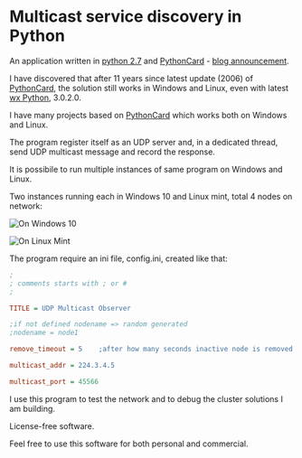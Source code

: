 # Multicast service discovery in Python

An application written in [python 2.7](https://www.python.org/) and [PythonCard](http://pythoncard.sourceforge.net/) - [blog announcement](http://rainbowheart.ro/557).

I have discovered that after 11 years since latest update (2006) of [PythonCard](http://pythoncard.sourceforge.net/), the solution still works in Windows and Linux, even with latest [wx Python](https://wxpython.org/), 3.0.2.0.

I have many projects based on [PythonCard](http://pythoncard.sourceforge.net/) which works both on Windows and Linux.

The program register itself as an UDP server and, in a dedicated thread, send UDP multicast message and record the response.

It is possibile to run multiple instances of same program on Windows and Linux.

Two instances running each in Windows 10 and Linux mint, total 4 nodes on network:

![On Windows 10](http://rainbowheart.ro/static/uploads/1/2017/6/observer_windows10.jpg)

![On Linux Mint](http://rainbowheart.ro/static/uploads/1/2017/6/observer_linux.jpg)

The program require an ini file, config.ini, created like that:

```ini
;
; comments starts with ; or #
;

TITLE = UDP Multicast Observer

;if not defined nodename => random generated
;nodename = node1

remove_timeout = 5	  ;after how many seconds inactive node is removed

multicast_addr = 224.3.4.5

multicast_port = 45566

```

I use this program to test the network and to debug the cluster solutions I am building.

License-free software.

Feel free to use this software for both personal and commercial.
